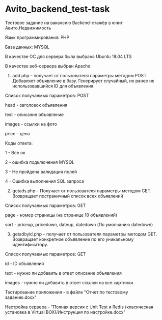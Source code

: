 # Avito_backend_test-task
Тестовое задание на вакансию Backend-стажёр в юнит Авито.Недвижимость

Язык программирования: PHP

База данных: MYSQL 

В качестве ОС для сервера была выбрана Ubuntu 18.04 LTS

В качестве веб-сервера выбран Apache

1. add.php – получает от пользователя параметры методом POST. Добавляет объявление в базу. Генерирует случайный, но ранее не использовавшийся ID для объявления.

Список получаемых параметров: POST

head - заголовок объявления

text - описание объявление

images - ссылки на фото

price - цена

 Коды ответа:
 
1 - Все ок

2 - ошибка подключения MYSQL

3 - Не пройдена валидация полей

4 - Ошибка выполнения SQL запроса

2. getads.php – Получает от пользователя параметры методом GET. Возвращает постраничный список всех объявлений

Список получаемых параметров: GET

page - номер страницы (на странице 10 объявлений)

sort - priceup, pricedown, dateup, datedown (По умолчанию datedown)

3. getadbyid.php – получает от пользователя параметры методом GET. Возвращает конкретное объявление по его уникальному идентификатору. 

Список получаемых параметров: GET

id - ID объявления

text - нужно ли добавить в ответ описание объявления

images - нужно ли добавить в ответ ссылки на все картинки

Тестирование приложения - в файле "Отчет по тестовому заданию.docx"

Настройка сервера - "Полная версия с Unit Test и Redis (класическая установка в Virtual BOX)/Инструкция по настройке.docx"
